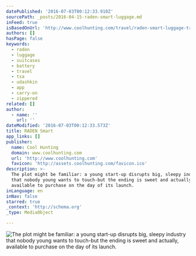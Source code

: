 ```yaml
---
datePublished: '2016-07-03T00:12:33.910Z'
sourcePath: _posts/2016-04-15-raden-smart-luggage.md
inFeed: true
isBasedOnUrl: 'http://www.coolhunting.com/travel/raden-smart-luggage-travel-tech'
authors: []
hasPage: false
keywords:
  - raden
  - luggage
  - suitcases
  - battery
  - travel
  - tsa
  - udashkin
  - app
  - carry-on
  - zippered
related: []
author:
  - name: ''
    url: ''
dateModified: '2016-07-03T00:12:33.573Z'
title: RADEN Smart
app_links: []
publisher:
  name: Cool Hunting
  domain: www.coolhunting.com
  url: 'http://www.coolhunting.com'
  favicon: 'http://assets.coolhunting.com/favicon.ico'
description: >-
  The plot might be familiar: a young start-up disrupts big, sleepy industry
  that nobody young wants to touch-but the ending is sweet and actually,
  available to purchase on the day of its launch.
inLanguage: en
inNav: false
starred: true
_context: 'http://schema.org'
_type: MediaObject

---
```

![The plot might be familiar: a young start-up disrupts big, sleepy industry that nobody young wants to touch-but the ending is sweet and actually, available to purchase on the day of its launch.](https://the-grid-user-content.s3-us-west-2.amazonaws.com/b1161b07-07b6-4c75-a042-44f6aefa4646.jpg)